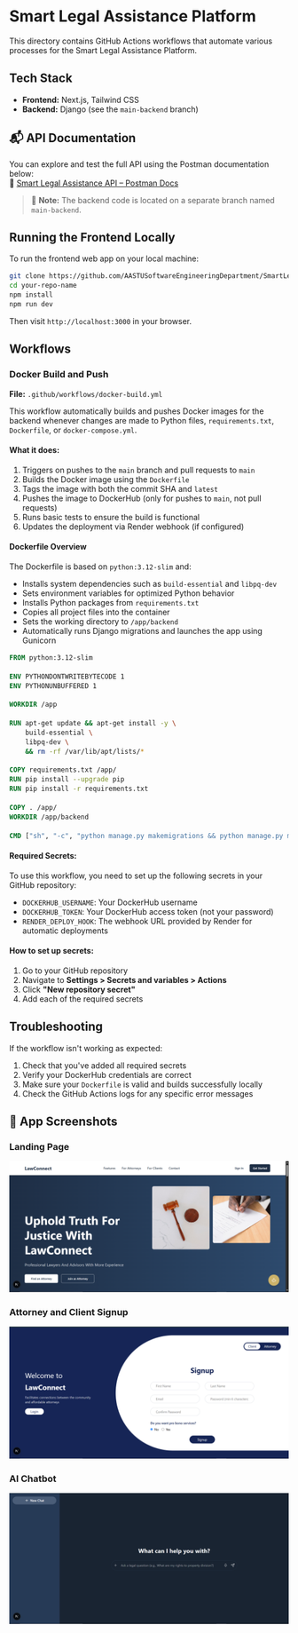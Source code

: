# Smart Legal Assistance Platform

This directory contains GitHub Actions workflows that automate various processes for the Smart Legal Assistance Platform.

## Tech Stack

- **Frontend:** Next.js, Tailwind CSS  
- **Backend:** Django (see the `main-backend` branch)

## 📬 API Documentation
You can explore and test the full API using the Postman documentation below:  
🔗 [Smart Legal Assistance API – Postman Docs](https://documenter.getpostman.com/view/34526223/2sB2qZFNbW)


> 🔁 **Note:** The backend code is located on a separate branch named `main-backend`.

## Running the Frontend Locally

To run the frontend web app on your local machine:

```bash
git clone https://github.com/AASTUSoftwareEngineeringDepartment/SmartLegalAssistanceAttorneyFindingPlatform.git
cd your-repo-name
npm install
npm run dev
```

Then visit `http://localhost:3000` in your browser.

## Workflows

### Docker Build and Push

**File:** `.github/workflows/docker-build.yml`

This workflow automatically builds and pushes Docker images for the backend whenever changes are made to Python files, `requirements.txt`, `Dockerfile`, or `docker-compose.yml`.

#### What it does:

1. Triggers on pushes to the `main` branch and pull requests to `main`
2. Builds the Docker image using the `Dockerfile`
3. Tags the image with both the commit SHA and `latest`
4. Pushes the image to DockerHub (only for pushes to `main`, not pull requests)
5. Runs basic tests to ensure the build is functional
6. Updates the deployment via Render webhook (if configured)

#### Dockerfile Overview

The Dockerfile is based on `python:3.12-slim` and:

- Installs system dependencies such as `build-essential` and `libpq-dev`
- Sets environment variables for optimized Python behavior
- Installs Python packages from `requirements.txt`
- Copies all project files into the container
- Sets the working directory to `/app/backend`
- Automatically runs Django migrations and launches the app using Gunicorn

```dockerfile
FROM python:3.12-slim

ENV PYTHONDONTWRITEBYTECODE 1
ENV PYTHONUNBUFFERED 1

WORKDIR /app

RUN apt-get update && apt-get install -y \
    build-essential \
    libpq-dev \
    && rm -rf /var/lib/apt/lists/*

COPY requirements.txt /app/
RUN pip install --upgrade pip
RUN pip install -r requirements.txt

COPY . /app/
WORKDIR /app/backend

CMD ["sh", "-c", "python manage.py makemigrations && python manage.py migrate && gunicorn legal.wsgi:application --bind 0.0.0.0:$PORT"]
```

#### Required Secrets:

To use this workflow, you need to set up the following secrets in your GitHub repository:

- `DOCKERHUB_USERNAME`: Your DockerHub username
- `DOCKERHUB_TOKEN`: Your DockerHub access token (not your password)
- `RENDER_DEPLOY_HOOK`: The webhook URL provided by Render for automatic deployments

#### How to set up secrets:

1. Go to your GitHub repository
2. Navigate to **Settings > Secrets and variables > Actions**
3. Click **"New repository secret"**
4. Add each of the required secrets

## Troubleshooting

If the workflow isn't working as expected:

1. Check that you've added all required secrets
2. Verify your DockerHub credentials are correct
3. Make sure your `Dockerfile` is valid and builds successfully locally
4. Check the GitHub Actions logs for any specific error messages 

## 📸 App Screenshots

### Landing Page
![Landing Page](./assets/landing-page.png)

### Attorney and Client Signup
![Signup](./assets/attorney-client-signup.png)

### AI Chatbot
![AI Chatbot](./assets/ai-chatbot.png)

